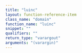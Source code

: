 ```yaml
---
title: "luinc"
layout: function-reference-item
class_name: "domain"
function_name: "luinc"
snippet: ""
qualifiers: ""
return_type: "varargout"
arguments: "(varargin)"
---
```


<pre class="help-text"></pre>
